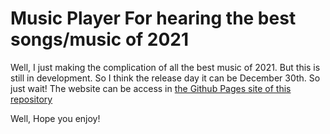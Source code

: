 # Music Player For hearing the best songs/music of 2021
Well, I just making the complication of all the best music of 2021. But this is still in development. So I think the release day it can be December 30th. So just wait!
The website can be access in [the Github Pages site of this repository](https://new-comer120.github.io/nyear-music-website/)

Well, Hope you enjoy!
